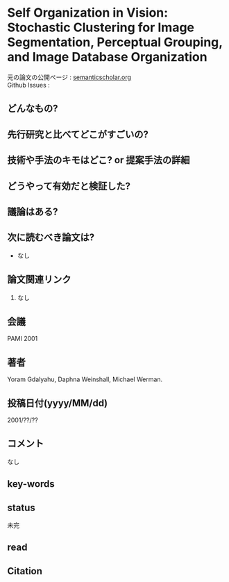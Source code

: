 # Self Organization in Vision: Stochastic Clustering for Image Segmentation, Perceptual Grouping, and Image Database Organization

元の論文の公開ページ : [semanticscholar.org](https://www.semanticscholar.org/paper/Self-Organization-in-Vision%3A-Stochastic-Clustering-Gdalyahu-Weinshall/efa37df413342d48a5ef9bdbeb6f01a91c5a5176)  
Github Issues : 

## どんなもの?

## 先行研究と比べてどこがすごいの?

## 技術や手法のキモはどこ? or 提案手法の詳細

## どうやって有効だと検証した?

## 議論はある?

## 次に読むべき論文は?
- なし

## 論文関連リンク
1. なし

## 会議
PAMI 2001

## 著者
Yoram Gdalyahu, Daphna Weinshall, Michael Werman.

## 投稿日付(yyyy/MM/dd)
2001/??/??

## コメント
なし

## key-words

## status
未完

## read

## Citation
